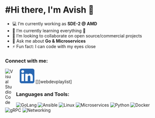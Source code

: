 # #Hi there, I'm Avish 👋 


- 💻 I’m currently working as **SDE-2 @ AMD**
- 🌱 I’m currently learning everything 🤣
- 👯 I’m looking to collaborate on open source/commercial projects
- 💬 Ask me about **Go & Microservices**
- ⚡ Fun fact: I can code with my eyes close

### Connect with me:

&nbsp;&nbsp;
[![website](./img/linkedin.png)](https://www.linkedin.com/in/avish-porwal-14975b175/)
[<img align="left" alt="Visual Studio Code" width="26px" src="https://cdn.jsdelivr.net/gh/devicons/devicon/icons/vscode/vscode-original.svg" style="padding-right:10px;" />][webdevplaylist]

### Languages and Tools:

![GoLang](https://img.shields.io/badge/-Golang-00ADD8?logo=go&logoColor=white)
![Ansible](https://img.shields.io/badge/Ansible-20232A?logo=ansible&logoColor=61DAFB)
![Linux](https://img.shields.io/badge/Linux-%23DD0031.svg?logo=Linux&logoColor=white)
![Microservices](https://img.shields.io/badge/Microservices-316192?logo=microservices&logoColor=white)
![Python](https://img.shields.io/badge/-Python-231F20?logo=Python&logoColor=white)
![Docker](https://img.shields.io/badge/-Docker-2496ED?logo=docker&logoColor=white)
![gRPC](https://img.shields.io/badge/gRPC-232F3E?logo=grpc)
![Networking](https://img.shields.io/badge/Networking-F7DF1E?logo=Networking&logoColor=black)


[linkedin]: https://www.linkedin.com/in/avish-porwal-14975b175/